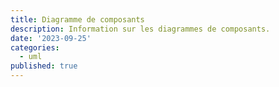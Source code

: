 ```yaml
---
title: Diagramme de composants
description: Information sur les diagrammes de composants.
date: '2023-09-25'
categories:
  - uml
published: true
---
```

